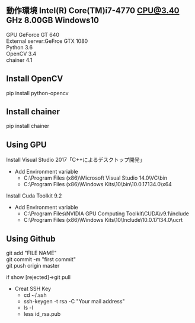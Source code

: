 ## 動作環境  Intel(R) Core(TM)i7-4770 CPU@3.40 GHz 8.00GB Windows10  
GPU GeForce GT 640  
External server:GeFrce GTX 1080    
Python 3.6  
OpenCV 3.4  
chainer 4.1  


## Install OpenCV  
pip install python-opencv

## Install chainer
pip install chainer  

## Using GPU  
Install Visual Studio 2017「C++によるデスクトップ開発」  
* Add Environment variable  
    * C:\Program Files (x86)\Microsoft Visual Studio 14.0\VC\bin  
    * C:\Program Files (x86)\Windows Kits\10\bin\10.0.17134.0\x64  
    
Install Cuda Toolkit 9.2  
* Add Environment variable  
   * C:\Program Files\NVIDIA GPU Computing Toolkit\CUDA\v9.1\include  
   * C:\Program Files (x86)\Windows Kits\10\Include\10.0.17134.0\ucrt  
    
 

## Using Github  
git add "FILE NAME"  
git commit -m "first commit"  
git push origin master  

if  show [rejected]→git pull  

* Creat SSH Key  
   * cd ~/.ssh  
   * ssh-keygen -t rsa -C "Your mail address"   
   * ls -l  
   * less id_rsa.pub  




